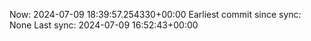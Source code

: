 Now: 2024-07-09 18:39:57.254330+00:00 Earliest commit since sync: None Last sync: 2024-07-09 16:52:43+00:00
